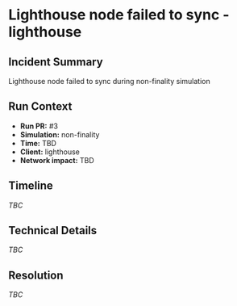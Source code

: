 # Lighthouse node failed to sync - lighthouse

## Incident Summary
Lighthouse node failed to sync during non-finality simulation

## Run Context
- **Run PR:** #3
- **Simulation:** non-finality
- **Time:** TBD
- **Client:** lighthouse
- **Network impact:** TBD

## Timeline
*TBC*

## Technical Details
*TBC*

## Resolution
*TBC*
